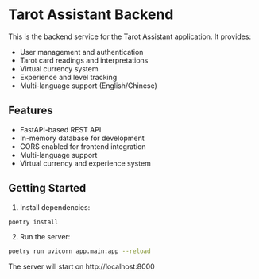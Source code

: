 # Tarot Assistant Backend

This is the backend service for the Tarot Assistant application. It provides:

- User management and authentication
- Tarot card readings and interpretations
- Virtual currency system
- Experience and level tracking
- Multi-language support (English/Chinese)

## Features

- FastAPI-based REST API
- In-memory database for development
- CORS enabled for frontend integration
- Multi-language support
- Virtual currency and experience system

## Getting Started

1. Install dependencies:
```bash
poetry install
```

2. Run the server:
```bash
poetry run uvicorn app.main:app --reload
```

The server will start on http://localhost:8000
